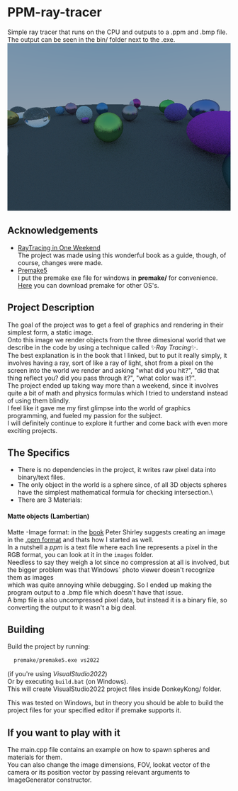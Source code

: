 # PPM-ray-tracer
Simple ray tracer that runs on the CPU and outputs to a .ppm and .bmp file.\
The output can be seen in the bin/ folder next to the .exe.\
![Screenshot](https://github.com/1mache/PPM-ray-tracer/blob/main/images/random1.bmp)

## Acknowledgements
 - [RayTracing in One Weekend](https://raytracing.github.io/books/RayTracingInOneWeekend.html#positionablecamera/cameraviewinggeometry)\
The project was made using this wonderful book as a guide, though, of course, changes were made.
 - [Premake5](https://github.com/premake/premake-core)\
I put the premake exe file for windows in **premake/** for convenience. [Here](https://premake.github.io/download) you can download premake for other OS's.

## Project Description

The goal of the project was to get a feel of graphics and rendering in their simplest form, a static image.\
Onto this image we render objects from the three dimesional world that we describe in the code by using a technique called ✨*Ray Tracing*✨.\
The best explanation is in the book that I linked, but to put it really simply, it involves having a ray, sort of like a ray of light, shot from a pixel on the screen
into the world we render and asking "what did you hit?", "did that thing reflect you? did you pass through it?", "what color was it?".\
The project ended up taking way more than a weekend, since it involves quite a bit of math and physics formulas which I tried to understand instead of using them blindly.\
I feel like it gave me my first glimpse into the world of graphics programming, and fueled my passion for the subject.\
I will definitely continue to explore it further and come back with even more exciting projects.

## The Specifics
- There is no dependencies in the project, it writes raw pixel data into binary/text files.
- The only object in the world is a sphere since, of all 3D objects spheres have the simplest mathematical formula for checking intersection.\
- There are 3 Materials:
#### Matte objects (Lambertian)
Matte 
-Image format: in the [book](https://raytracing.github.io/books/RayTracingInOneWeekend.html#positionablecamera/cameraviewinggeometry) Peter Shirley suggests creating
an image in the [.ppm format](https://en.wikipedia.org/wiki/Netpbm#File_formats) and thats how I started as well.\
In a nutshell a *ppm* is a text file where each line represents a pixel in the RGB format, you can look at it in the `images` folder.\
Needless to say they weigh a lot since no compression at all is involved, but the bigger problem was that Windows` photo viewer doesn't recognize them as images\
which was quite annoying while debugging. So I ended up making the program output to a .bmp file which doesn't have that issue.\
A bmp file is also uncompressed pixel data, but instead it is a binary file, so converting the output to it wasn't a big deal.

## Building

Build the project by running:
```bash
  premake/premake5.exe vs2022
```
(if you're using *VisualStudio2022*)\
Or by executing `build.bat` (on Windows).\
This will create VisualStudio2022 project files inside DonkeyKong/ folder.

This was tested on Windows, but in theory you should be able to build the project files for your specified editor if premake supports it.

## If you want to play with it
The main.cpp file contains an example on how to spawn spheres and materials for them.\
You can also change the image dimensions, FOV, lookat vector of the camera or its position vector by passing relevant arguments to ImageGenerator constructor.
